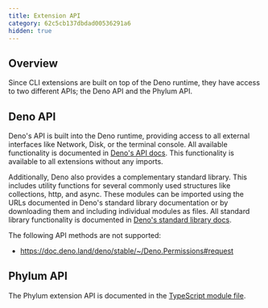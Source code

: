 ```yaml
---
title: Extension API
category: 62c5cb137dbdad00536291a6
hidden: true
---
```


## Overview

Since CLI extensions are built on top of the Deno runtime, they have access to
two different APIs; the Deno API and the Phylum API.

## Deno API

Deno's API is built into the Deno runtime, providing access to all external
interfaces like Network, Disk, or the terminal console. All available
functionality is documented in [Deno's API docs]. This functionality is
available to all extensions without any imports.

Additionally, Deno also provides a complementary standard library. This includes
utility functions for several commonly used structures like collections, http,
and async. These modules can be imported using the URLs documented in Deno's
standard library documentation or by downloading them and including individual
modules as files. All standard library functionality is documented in [Deno's
standard library docs].

[Deno's API docs]: https://doc.deno.land/deno/stable
[Deno's standard library docs]: https://deno.land/std

The following API methods are not supported:
 - https://doc.deno.land/deno/stable/~/Deno.Permissions#request

## Phylum API

The Phylum extension API is documented in the [TypeScript module file].

[TypeScript module file]: https://github.com/phylum-dev/cli/blob/main/cli/src/extension_api.ts
